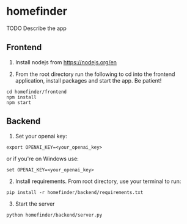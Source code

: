 # homefinder
TODO Describe the app


## Frontend
1. Install nodejs from https://nodejs.org/en

2. From the root directory run the following to cd into the frontend application, install packages and start the app. Be patient!
```
cd homefinder/frontend
npm install
npm start
```

## Backend

1. Set your openai key:
```
export OPENAI_KEY=<your_openai_key>
```
or if you're on Windows use:
```
set OPENAI_KEY=<your_openai_key>
```

2. Install requirements. From root directory, use your terminal to run:
```
pip install -r homefinder/backend/requirements.txt
```

3. Start the server
```
python homefinder/backend/server.py
```